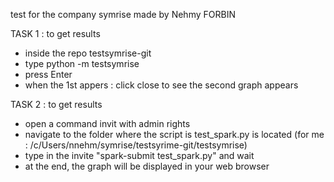 test for the company symrise made by Nehmy FORBIN


TASK 1 : to get results

- inside the repo testsymrise-git
- type python -m testsymrise
- press Enter
- when the 1st appers : click close to see the second graph appears

TASK 2 : to get results
- open a command invit with admin rights
- navigate to the folder where the script is test_spark.py is located (for me : /c/Users/nnehm/symrise/testsyrime-git/testsymrise)
- type in the invite "spark-submit test_spark.py" and wait
- at the end, the graph will be displayed in your web browser
